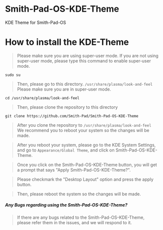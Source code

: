 # Smith-Pad-OS-KDE-Theme
KDE Theme for Smith-Pad-OS


# How to install the KDE-Theme

> Please make sure you are using super-user mode. If 
> you are not using super-user mode, please type this
> command to enable super-user mode. 

```shell
sudo su

```


> Then, please go to this directory. `/usr/share/plasma/look-and-feel`
> Please make sure you are in super-user mode. 

```shell
cd /usr/share/plasma/look-and-feel

```



> Then, please clone the repository to this directory

```shell
git clone https://github.com/Smith-Pad/Smith-Pad-OS-KDE-Theme

```



> After you clone the repository to `/usr/share/plasma/look-and-feel`
> We recommend you to reboot your system so the changes will be made. 



> After you reboot your system, please go to the KDE System Settings,
> and go to `Appearance/Global Theme`, and click on Smith-Pad-OS-KDE-Theme.



> Once you click on the Smith-Pad-OS-KDE-Theme button, you will get 
> a prompt that says "Apply Smith-Pad-OS-KDE-Theme?". 




> Please checkmark the "Desktop Layout" option and press the apply button. 




> Then, please reboot the system so the changes will be made. 





##### Any Bugs regarding using the Smith-Pad-OS-KDE-Theme? 

> If there are any bugs related to the Smith-Pad-OS-KDE-Theme, 
> please refer them in the issues, and we will respond to it. 


